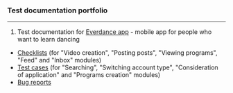 ### Test documentation portfolio
---
1. Test documentation for [Everdance app](https://everdance.app) - mobile app for people who want to learn dancing
+ [Checklists](https://github.com/andrew-vashkevich/Portfolio/blob/7ddd5c657d8b48e3ff8144667ab5c9b6104bd715/Check%20List_Everdance.xlsx) (for "Video creation", "Posting posts", "Viewing programs", "Feed" and "Inbox" modules)
+ [Test cases](https://github.com/andrew-vashkevich/Portfolio/blob/7ddd5c657d8b48e3ff8144667ab5c9b6104bd715/Smoke%20Test%20Cases_Everdance.xlsx) (for "Searching", "Switching account type", "Consideration of application" and "Programs creation" modules)
+ [Bug reports](https://github.com/andrew-vashkevich/Portfolio/blob/7ddd5c657d8b48e3ff8144667ab5c9b6104bd715/Bug%20reports_Everdance.xlsx)
